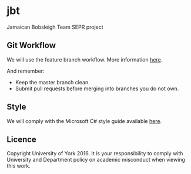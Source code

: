 # jbt
Jamaican Bobsleigh Team SEPR project

## Git Workflow
We will use the feature branch workflow. More information [here](https://www.atlassian.com/git/tutorials/comparing-workflows/feature-branch-workflow).

And remember:
* Keep the master branch clean.
* Submit pull requests before merging into branches you do not own.

## Style
We will comply with the Microsoft C# style guide available [here](https://msdn.microsoft.com/en-gb/library/ff926074.aspx).

## Licence 
Copyright University of York 2016.
It is your responsibility to comply with University and Department policy on academic misconduct when viewing this work.

